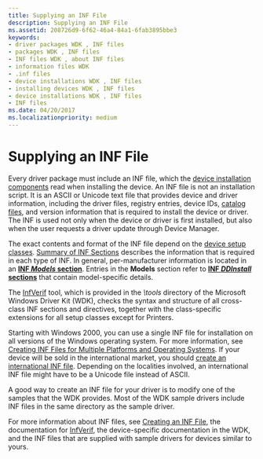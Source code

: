 ```yaml
---
title: Supplying an INF File
description: Supplying an INF File
ms.assetid: 208726d9-6f62-46a4-84a1-6fab3895bbe3
keywords:
- driver packages WDK , INF files
- packages WDK , INF files
- INF files WDK , about INF files
- information files WDK
- .inf files
- device installations WDK , INF files
- installing devices WDK , INF files
- device installations WDK , INF files
- INF files
ms.date: 04/20/2017
ms.localizationpriority: medium
---
```


# Supplying an INF File





Every driver package must include an INF file, which the [device installation components](https://docs.microsoft.com/previous-versions/ff541277(v=vs.85)) read when installing the device. An INF file is not an installation script. It is an ASCII or Unicode text file that provides device and driver information, including the driver files, registry entries, device IDs, [catalog files](catalog-files.md), and version information that is required to install the device or driver. The INF is used not only when the device or driver is first installed, but also when the user requests a driver update through Device Manager.

The exact contents and format of the INF file depend on the [device setup classes](device-setup-classes.md). [Summary of INF Sections](summary-of-inf-sections.md) describes the information that is required in each type of INF. In general, per-manufacturer information is located in an [**INF *Models* section**](inf-models-section.md). Entries in the **Models** section refer to [**INF *DDInstall* sections**](inf-ddinstall-section.md) that contain model-specific details.

The [InfVerif](https://docs.microsoft.com/en-us/windows-hardware/drivers/devtest/infverif) tool, which is provided in the *\\tools* directory of the Microsoft Windows Driver Kit (WDK), checks the syntax and structure of all cross-class INF sections and directives, together with the class-specific extensions for all setup classes except for Printers.

Starting with Windows 2000, you can use a single INF file for installation on all versions of the Windows operating system. For more information, see [Creating INF Files for Multiple Platforms and Operating Systems](creating-inf-files-for-multiple-platforms-and-operating-systems.md). If your device will be sold in the international market, you should [create an international INF file](creating-international-inf-files.md). Depending on the localities involved, an international INF file might have to be a Unicode file instead of ASCII.

A good way to create an INF file for your driver is to modify one of the samples that the WDK provides. Most of the WDK sample drivers include INF files in the same directory as the sample driver.

For more information about INF files, see [Creating an INF File](overview-of-inf-files.md), the documentation for [InfVerif](https://docs.microsoft.com/en-us/windows-hardware/drivers/devtest/infverif), the device-specific documentation in the WDK, and the INF files that are supplied with sample drivers for devices similar to yours.

 

 





